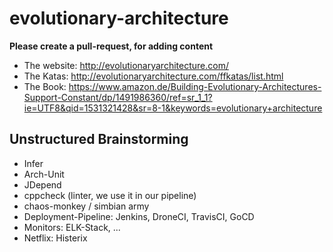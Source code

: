 # evolutionary-architecture

**Please create a pull-request, for adding content**

* The website: http://evolutionaryarchitecture.com/
* The Katas: http://evolutionaryarchitecture.com/ffkatas/list.html
* The Book: https://www.amazon.de/Building-Evolutionary-Architectures-Support-Constant/dp/1491986360/ref=sr_1_1?ie=UTF8&qid=1531321428&sr=8-1&keywords=evolutionary+architecture

## Unstructured Brainstorming

* Infer
* Arch-Unit
* JDepend
* cppcheck (linter, we use it in our pipeline)
* chaos-monkey / simbian army
* Deployment-Pipeline: Jenkins, DroneCI, TravisCI, GoCD
* Monitors: ELK-Stack, ...
* Netflix: Histerix
